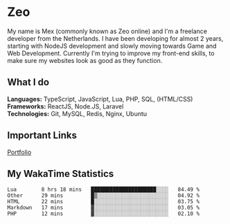 # Zeo
My name is Mex (commonly known as Zeo online) and I'm a freelance developer from the Netherlands. I have been developing for almost 2 years, starting with NodeJS development and slowly moving towards Game and Web Development. Currently I'm trying to improve my front-end skills, to make sure my websites look as good as they function.

## What I do
**Languages:** TypeScript, JavaScript, Lua, PHP, SQL, (HTML/CSS)<br/>
**Frameworks:** ReactJS, Node.JS, Laravel<br/>
**Technologies:** Git, MySQL, Redis, Nginx, Ubuntu<br/>

## Important Links
[Portfolio](https://zeodev.cc)

## My WakaTime Statistics
<!--START_SECTION:waka-->
```text
Lua        8 hrs 18 mins   █████████████████████░░░░   84.49 % 
Other      29 mins         █▒░░░░░░░░░░░░░░░░░░░░░░░   04.92 % 
HTML       22 mins         █░░░░░░░░░░░░░░░░░░░░░░░░   03.75 % 
Markdown   17 mins         ▓░░░░░░░░░░░░░░░░░░░░░░░░   03.05 % 
PHP        12 mins         ▓░░░░░░░░░░░░░░░░░░░░░░░░   02.10 % 
```
<!--END_SECTION:waka-->
